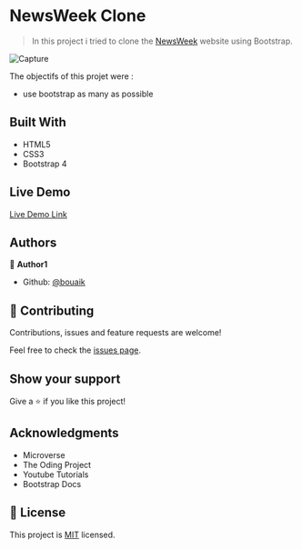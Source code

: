 # NewsWeek Clone

> In this project i tried to clone the [NewsWeek](https://www.newsweek.com/) website using Bootstrap.

![Capture](https://user-images.githubusercontent.com/45256093/74241719-e400df80-4cdc-11ea-9fb4-c720d8342ce7.JPG)



The objectifs of this projet were : 
- use bootstrap as many as possible

## Built With

- HTML5
- CSS3
- Bootstrap 4

## Live Demo

[Live Demo Link](https://rawcdn.githack.com/bouaik/Newsweek-clone/abbc4bbbff0f8e82a55647ee27e877ae8f6749b7/index.html)

## Authors

👤 **Author1**

- Github: [@bouaik](https://github.com/bouaik)

## 🤝 Contributing

Contributions, issues and feature requests are welcome!

Feel free to check the [issues page](https://github.com/bouaik/Newsweek-clone/issues).

## Show your support

Give a ⭐️ if you like this project!

## Acknowledgments

- Microverse
- The Oding Project
- Youtube Tutorials
- Bootstrap Docs

## 📝 License

This project is [MIT](lic.url) licensed.
